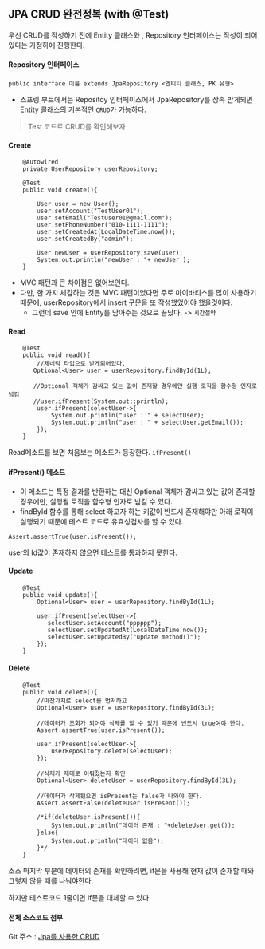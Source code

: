 ## JPA CRUD 완전정복 (with @Test)



우선 CRUD를 작성하기 전에 Entity 클래스와 , Repository 인터페이스는 작성이 되어있다는 가정하에 진행한다.



#### Repository 인터페이스

```
public interface 이름 extends JpaRepository <엔티티 클래스, PK 유형>
```

- 스프링 부트에서는 Repositoy 인터페이스에서 JpaRepository를 상속 받게되면 Entity 클래스의 기본적인 `CRUD`가 가능하다.



>  Test 코드로 CRUD를 확인해보자



#### Create

```
	@Autowired
    private UserRepository userRepository;

    @Test
    public void create(){
        
        User user = new User();
        user.setAccount("TestUser01");
        user.setEmail("TestUser01@gmail.com");
        user.setPhoneNumber("010-1111-1111");
        user.setCreatedAt(LocalDateTime.now());
        user.setCreatedBy("admin");

        User newUser = userRepository.save(user);
        System.out.println("newUser : "+ newUser );
    }
```

- MVC 패턴과 큰 차이점은 없어보인다.
- 다만, 한 가지 체감하는 것은 MVC 패턴이었다면 주로 마이바티스를 많이 사용하기 때문에, userRepository에서 insert 구문을 또 작성했었어야 했을것이다. 
  - 그런데 save 안에 Entity를 담아주는 것으로 끝났다.  -> `시간절약`





#### Read

```
	@Test
    public void read(){
        //제네릭 타입으로 받게되어있다.
       Optional<User> user = userRepository.findById(1L);

       //Optional 객체가 감싸고 있는 값이 존재할 경우에만 실행 로직을 함수형 인자로 넘김
       //user.ifPresent(System.out::println);
        user.ifPresent(selectUser->{
            System.out.println("user : " + selectUser);
            System.out.println("user : " + selectUser.getEmail());
        });
    }
```



Read메소드를 보면 처음보는 메소드가 등장한다. `ifPresent()`



#### ifPresent() 메소드

- 이 메소드는 특정 결과를 반환하는 대신 Optional 객체가 감싸고 있는 값이 존재할 경우에만, 실행될 로직을 함수형 인자로 넘길 수 있다.
- findById 함수를 통해 select 하고자 하는 키값이 반드시 존재해야만 아래 로직이 실행되기 때문에 테스트 코드로 유효성검사를 할 수 있다.

```
Assert.assertTrue(user.isPresent());
```

user의 Id값이 존재하지 않으면 테스트를 통과하지 못한다.



#### Update

```
	@Test
    public void update(){
        Optional<User> user = userRepository.findById(1L);

        user.ifPresent(selectUser->{
           selectUser.setAccount("pppppp");
           selectUser.setUpdatedAt(LocalDateTime.now());
           selectUser.setUpdatedBy("update method()");
        });
    }
```



#### Delete

```
	@Test
    public void delete(){
        //마찬가지로 select를 먼저하고
        Optional<User> user = userRepository.findById(3L);

        //데이터가 조회가 되어야 삭제를 할 수 있기 때문에 반드시 true여야 한다.
        Assert.assertTrue(user.isPresent());

        user.ifPresent(selectUser->{
            userRepository.delete(selectUser);
        });

        //삭제가 제대로 이뤄졌는지 확인
        Optional<User> deleteUser = userRepository.findById(3L);

        //데이터가 삭제됐으면 isPresent는 false가 나와야 한다.
        Assert.assertFalse(deleteUser.isPresent());

        /*if(deleteUser.isPresent()){
            System.out.println("데이터 존재 : "+deleteUser.get());
        }else{
            System.out.println("데이터 없음");
        }*/
    }
```

소스 마지막 부분에 데이터의 존재를 확인하려면, if문을 사용해 현재 값이 존재할 때와 그렇지 않을 때를 나눠야한다.

하지만 테스트코드 1줄이면 if문을 대체할 수 있다.



#### 전체 소스코드 첨부

Git 주소 :  [Jpa를 사용한 CRUD](https://github.com/n1tjrgns/JpaCRUD)



